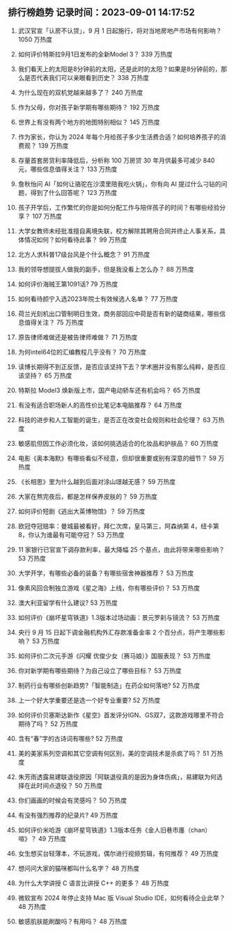 
## 排行榜趋势 记录时间：2023-09-01 14:17:52
  
  1. 武汉官宣「认房不认贷」，9 月 1 日起施行，将对当地房地产市场有何影响？ 1050 万热度
    
  2. 如何评价特斯拉9月1日发布的全新Model 3？ 339 万热度
    
  3. 我们看天上的太阳是8分钟前的太阳，还是此时的太阳？如果是8分钟前的，那么是否代表我们可以亲眼看到历史？ 338 万热度
    
  4. 为什么现在的双机党越来越多了？ 240 万热度
    
  5. 作为父母，你对孩子新学期有哪些期待？ 192 万热度
    
  6. 世界上有没有两个地方的地图特别相似？ 145 万热度
    
  7. 作为家长，你认为 2024 年每个月给孩子多少生活费合适？如何培养孩子的消费观？ 139 万热度
    
  8. 存量首套房贷利率降低后，分析称 100 万房贷 30 年月供最多可减少 840 元，哪些信息值得关注？ 133 万热度
    
  9. 詹秋怡问 AI「如何让骆驼在沙漠里陪我吃火锅」，你有向 AI 提过什么刁钻的问题，得到了什么回答呢？ 123 万热度
    
  10. 孩子开学后，工作繁忙的你是如何分配工作与陪伴孩子的时间？有哪些经验分享？ 107 万热度
    
  11. 大学女教师未经批准擅自离境失联，校方解除其聘用合同并终止人事关系，具体情况如何？如何看待此事？ 99 万热度
    
  12. 北方人求科普17级台风是个什么概念？ 91 万热度
    
  13. 我的领导想提拔人做我的副手，但是我没看上怎么办？ 88 万热度
    
  14. 如何评价海贼王第1091话? 79 万热度
    
  15. 如何看待颜宁入选2023年院士有效候选人名单？ 77 万热度
    
  16. 荷兰光刻机出口管制明日生效，商务部回应中荷是否有新的磋商结果，哪些信息值得关注？ 75 万热度
    
  17. 原告律师难做还是被告律师难做？ 71 万热度
    
  18. 为何intel64位的汇编教程几乎没有？ 70 万热度
    
  19. 读博长期得不到正反馈，是否应该坚持下去？学术圈并没有那么纯粹，是否应该坚持？ 65 万热度
    
  20. 特斯拉 Model3 焕新版上市，国产电动轿车还有机会吗？ 65 万热度
    
  21. 有没有适合职场新人的高性价比笔记本电脑推荐？ 64 万热度
    
  22. 科技的进步和人工智能的诞生，是否正在改变社会规则和社会伦理？ 63 万热度
    
  23. 敏感肌但因工作必须化妆，该如何挑选适合的化妆品和护肤品？ 60 万热度
    
  24. 电影《奥本海默》有哪些看似不经意，但却很重要或别有深意的细节？ 59 万热度
    
  25. 《长相思》里为什么越到后面对涂山璟越无感？ 59 万热度
    
  26. 大家在熬完夜后，都是怎样保养皮肤的？ 59 万热度
    
  27. 如何评价短剧《逃出大英博物馆》？ 59 万热度
    
  28. 欧冠夺冠赔率：曼城最被看好，拜仁次席，皇马第三，阿森纳第 4，纽卡第 8，你认为谁最有可能夺冠？ 53 万热度
    
  29. 11 家银行已官宣下调存款利率，最大降幅 25 个基点，由此将带来哪些影响？ 53 万热度
    
  30. 大学开学，有哪些必备的装备？有哪些宿舍神器推荐？ 53 万热度
    
  31. 像素风回合制独立游戏《星之海》上线，你有哪些评价？ 53 万热度
    
  32. 澳大利亚留学有什么建议? 53 万热度
    
  33. 如何评价《崩坏星穹铁道》1.3版本过场动画：景元罗刹与镜流？ 53 万热度
    
  34. 央行 9 月 15 日起下调金融机构外汇存款准备金率 2 个百分点，将产生哪些影响？ 53 万热度
    
  35. 如何评价二次元手游《闪耀 优俊少女（赛马娘）》国服表现？ 53 万热度
    
  36. 你对新学期有哪些期待？为自己设立了哪些目标？ 53 万热度
    
  37. 制药行业有哪些创新趋势?「智能制造」在药企如何落地? 52 万热度
    
  38. 上一个好大学重要还是选一个好专业重要? 52 万热度
    
  39. 如何评价贝塞斯达新作《星空》首发评分IGN、GS双7，这款游戏哪里不符合期待了吗？ 52 万热度
    
  40. 含有“春”字的古诗词有哪些? 52 万热度
    
  41. 美的美家系列空调和其它空调有何区别，美的空调技术是杀疯了吗？ 51 万热度
    
  42. 朱芳雨透露易建联退役原因「阿联退役真的是因为身体伤病」，易建联为何选择在此时间点退役？ 50 万热度
    
  43. 你们画画的时候会有灵感吗？ 50 万热度
    
  44. 有没有强烈推荐的纪录片? 49 万热度
    
  45. 如何评价米哈游《崩坏星穹铁道》1.3版本任务《金人旧巷市廛（chan）喧》？ 49 万热度
    
  46. 女生想买台轻薄本，不玩游戏，偶尔进行视频剪辑，有何推荐？ 49 万热度
    
  47. 想问问大家的猫咪都叫什么名字？ 48 万热度
    
  48. 为什么大学讲授 C 语言比讲授 C++ 的更多？ 48 万热度
    
  49. 微软宣布 2024 年停止支持 Mac 版 Visual Studio IDE，如何看待企业此举？ 48 万热度
    
  50. 敏感肌肤能刷酸吗？有用吗？ 48 万热度
    